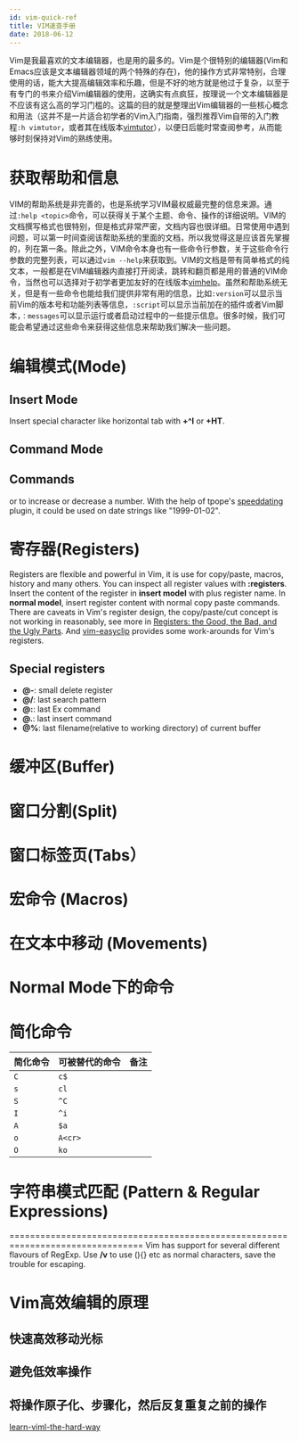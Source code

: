 ```yaml
---
id: vim-quick-ref
title: VIM速查手册
date: 2018-06-12
---
```


Vim是我最喜欢的文本编辑器，也是用的最多的。Vim是个很特别的编辑器(Vim和Emacs应该是文本编辑器领域的两个特殊的存在)，他的操作方式非常特别，合理使用的话，能大大提高编辑效率和乐趣，但是不好的地方就是他过于复杂，以至于有专门的书来介绍Vim编辑器的使用，这确实有点疯狂，按理说一个文本编辑器是不应该有这么高的学习门槛的。这篇的目的就是整理出Vim编辑器的一些核心概念和用法（这并不是一片适合初学者的Vim入门指南，强烈推荐Vim自带的入门教程`:h vimtutor`，或者其在线版本[vimtutor](http://vimhelp.appspot.com/usr_01.txt.html)），以便日后能时常查阅参考，从而能够时刻保持对Vim的熟练使用。

# 获取帮助和信息

VIM的帮助系统是非完善的，也是系统学习VIM最权威最完整的信息来源。通过`:help <topic>`命令，可以获得关于某个主题、命令、操作的详细说明。VIM的文档撰写格式也很特别，但是格式非常严密，文档内容也很详细。日常使用中遇到问题，可以第一时间查阅该帮助系统的里面的文档，所以我觉得这是应该首先掌握的，列在第一条。除此之外，VIM命令本身也有一些命令行参数，关于这些命令行参数的完整列表，可以通过`vim --help`来获取到。VIM的文档是带有简单格式的纯文本，一般都是在VIM编辑器内直接打开阅读，跳转和翻页都是用的普通的VIM命令，当然也可以选择对于初学者更加友好的在线版本[vimhelp](http://vimhelp.appspot.com/)。虽然和帮助系统无关，但是有一些命令也能给我们提供非常有用的信息，比如`:version`可以显示当前Vim的版本号和功能列表等信息，`:script`可以显示当前加在的插件或者Vim脚本，`：messages`可以显示运行或者启动过程中的一些提示信息。很多时候，我们可能会希望通过这些命令来获得这些信息来帮助我们解决一些问题。

# 编辑模式(Mode)

## Insert Mode
Insert special character like horizontal tab with **<C-v>+^I** or **<C-k>+HT**.

## Command Mode

## Commands

<C-A> or <C-X> to increase or decrease a number. 
With the help of tpope's [speeddating]() plugin,
it could be used on date strings like "1999-01-02".

# 寄存器(Registers)

Registers are flexible and powerful in Vim, it is use for copy/paste, macros,
history and many others. You can inspect all register values with **:registers**.
Insert the content of the register in **insert model** with <C-r> plus register name.
In **normal model**, insert register content with normal copy paste commands.
There are caveats in Vim's register design, the copy/paste/cut concept is not working
in reasonably, see more in [Registers: the Good, the Bad, and the Ugly Parts](vimcast-register-good-bad-ugly).
 And [vim-easyclip]() provides some work-arounds for Vim's registers.

## Special registers
- **@-**: small delete register
- **@/**: last search pattern
- **@:**: last Ex command
- **@.**: last insert command
- **@%**: last filename(relative to working directory) of current buffer

# 缓冲区(Buffer)

# 窗口分割(Split)

# 窗口标签页(Tabs）

# 宏命令 (Macros)

# 在文本中移动 (Movements)

# Normal Mode下的命令

# 简化命令

简化命令|可被替代的命令|备注
----|----|----
`C`|`c$`|
`s`|`cl`|
`S`|`^C`|
`I`|`^i`|
`A`|`$a`|
`o`|`A<cr>`|
`O`|`ko`|

# 字符串模式匹配 (Pattern & Regular Expressions)
================================================================================
Vim has support for several different flavours of RegExp.
Use **/v** to use (){} etc as normal characters, save the trouble for escaping.

# Vim高效编辑的原理

## 快速高效移动光标

## 避免低效率操作

## 将操作原子化、步骤化，然后反复重复之前的操作

[vimcast-register-good-bad-ugly]: http://vimcasts.org/blog/2013/11/registers-the-good-the-bad-and-the-ugly-parts/
[vim-easy-clip]: https://github.com/svermeulen/vim-easyclip
[speeddating]: https://github.com/tpope/vim-speeddating 
[learn-viml-the-hard-way](http://learnvimscriptthehardway.stevelosh.com/)
